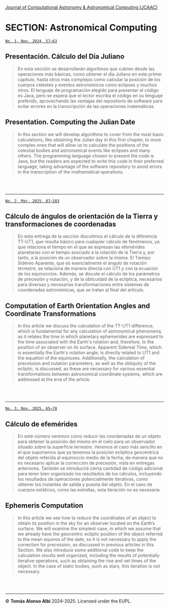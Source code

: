 [Journal of Computational Astronomy & Astronomical Computing (JCAAC)](https://jcaac.org)

# SECTION: Astronomical Computing

[`No. 1, Nov. 2024, 57–63`](https://federacionastronomica.es/index.php/the-journal/archive/135-contents/613-astronomical-computing)

## Presentación. Cálculo del Día Juliano
> En esta sección se desarrollarán algoritmos que cubren desde las operaciones más básicas, como obtener el día Juliano en este primer capítulo, hasta otros más complejos como calcular la posición de los cuerpos celestes y eventos astronómicos como eclipses y muchos otros. El lenguaje de programación elegido para presentar el código es Java, pero se espera que el lector escriba el código en su lenguaje preferido, aprovechando las ventajas del repositorio de software para evitar errores en la transcripción de las operaciones matemáticas.

## Presentation. Computing the Julian Date
> In this section we will develop algorithms to cover from the most basic calculations, like obtaining the Julian day in this first chapter, to more complex ones that will allow us to calculate the positions of the celestial bodies and astronomical events like eclipses and many others. The programming language chosen to present the code is Java, but the readers are expected to write this code in their preferred language, taking advantage of the software repository to avoid errors in the transcription of the mathematical operations.

<br><br>

---

[`No. 2, Mar. 2025, 87–103`](https://federacionastronomica.es/index.php/the-journal/archive/)

## Cálculo de ángulos de orientación de la Tierra y transformaciones de coordenadas
> En esta entrega de la sección discutimos el cálculo de la diferencia TT-UT1, que resulta básico para cualquier cálculo de fenómenos, ya que relaciona el tiempo en el que se expresan las efemérides planetarias con el tiempo asociado a la rotación de la Tierra y, por tanto, a la posición de un observador sobre la misma. El Tiempo Sidéreo Aparente, que es esencialmente el ángulo de rotación terrestre, se relaciona de manera directa con UT1 y con la ecuación de los equinoccios. Además, se discute el cálculo de los parámetros de precesión y nutación, y de la oblicuidad de la eclíptica, necesarios para diversas y necesarias transformaciones entre sistemas de coordenadas astronómicas, que se tratan al final del artículo.


## Computation of Earth Orientation Angles and Coordinate Transformations
> In this article we discuss the calculation of the TT-UT1 difference, which is fundamental for any calculation of astronomical phenomena, as it relates the time in which planetary ephemerides are expressed to the time associated with the Earth's rotation and, therefore, to the position of an observer on its surface. Apparent Sidereal Time, which is essentially the Earth's rotation angle, is directly related to UT1 and the equation of the equinoxes. Additionally, the calculation of precession and nutation parameters, as well as the obliquity of the ecliptic, is discussed, as these are necessary for various essential transformations between astronomical coordinate systems, which are addressed at the end of the article.

<br><br>

---

[`No. 3, Nov. 2025, 65–78`](https://federacionastronomica.es/index.php/the-journal/archive/contents/706-calculo-de-efemerides)

## Cálculo de efemérides
> En este número veremos cómo reducir las coordenadas de un objeto para obtener la posición del mismo en el
cielo para un observador situado sobre la superficie terrestre. Veremos el caso más sencillo en el que suponemos
que ya tenemos la posición eclíptica geocéntrica del objeto referida al equinoccio medio de la fecha, de manera
que no es necesario aplicar la corrección de precesión, vista en entregas anteriores. También se introducirá cierta
cantidad de código adicional para tener bien organizado los resultados de los cálculos, incluyendo los resultados
de operaciones potencialmente iterativas, como obtener los instantes de salida y puesta del objeto. En el caso de
cuerpos estáticos, como las estrellas, esta iteración no es necesaria.

## Ephemeris Computation
> In this article we see how to reduce the coordinates of an object to obtain its position in the sky for an observer
located on the Earth’s surface. We will examine the simplest case, in which we assume that we already have the
geocentric ecliptic position of the object referred to the mean equinox of the date, so it is not necessary to apply
the correction for precession, as discussed in previous articles in this Section. We also introduce some additional
code to keep the calculation results well organized, including the results of potentially iterative operations, such as
obtaining the rise and set times of the object. In the case of static bodies, such as stars, this iteration is not necessary.

<!-- plantilla para incluir siguientes números en el mismo repositorio

<br><br>

---

[`No. 1, Nov. 2024, 57–63`](https://federacionastronomica.es/index.php/the-journal/archive/135-contents/613-astronomical-computing)

## Título artículo
> Texto.

## Article Title
> Text.
-->

<br><br>

---

:copyright: **Tomás Alonso Albi** 2024-2025. Licensed under the EUPL.
